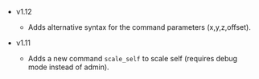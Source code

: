 - v1.12
  - Adds alternative syntax for the command parameters (x,y,z,offset).

- v1.11
  - Adds a new command `scale_self` to scale self (requires debug mode instead of admin).
